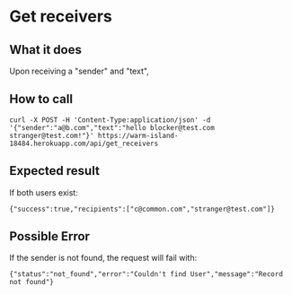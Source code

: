 # Get receivers

## What it does

Upon receiving a "sender" and "text", 

## How to call

```
curl -X POST -H 'Content-Type:application/json' -d '{"sender":"a@b.com","text":"hello blocker@test.com stranger@test.com!"}' https://warm-island-18484.herokuapp.com/api/get_receivers
```

## Expected result

If both users exist:

```{"success":true,"recipients":["c@common.com","stranger@test.com"]}```

## Possible Error

If the sender is not found, the request will fail with:

```{"status":"not_found","error":"Couldn't find User","message":"Record not found"}```